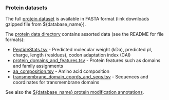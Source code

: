 ### Protein datasets

The full [protein dataset](${base_url}/data/genome_sequence_and_features/feature_sequences/peptide.fa.gz)
is available in FASTA format (link downloads gzipped file from ${database_name}).

The [protein data directory](${base_url}/data/Protein_data/) 
contains assorted data (see the README for file formats):

-   [PeptideStats.tsv](${base_url}/data/Protein_data/PeptideStats.tsv) - 
    Predicted molecular weight (kDa), predicted pI, charge, length
    (residues), codon adaptation index (CAI)
-   [protein_domains_and_features.tsv](${base_url}/data/Protein_data/protein_domains_and_features.tsv) - 
    Protein features such as domains and family assignments
-   [aa_composition.tsv](${base_url}/data/Protein_data/aa_composition.tsv) - 
    Amino acid composition
-   [transmembrane_domain_coords_and_seqs.tsv](${base_url}/data/Protein_data/transmembrane_domain_coords_and_seqs.tsv) - 
    Sequences and coordinates for transmembrane domains


See also the [${database_name} protein modification annotations](downloads/modifications).
